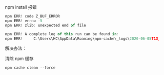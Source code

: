 npm install 报错

~~~js
npm ERR! code Z_BUF_ERROR
npm ERR! errno -5
npm ERR! zlib: unexpected end of file

npm ERR! A complete log of this run can be found in:
npm ERR!     C:\Users\HC\AppData\Roaming\npm-cache\_logs\2020-06-05T13_21_18_743Z-debug.log

~~~



解决办法：

清除 npm 缓存

~~~js
npm cache clean --force
~~~

